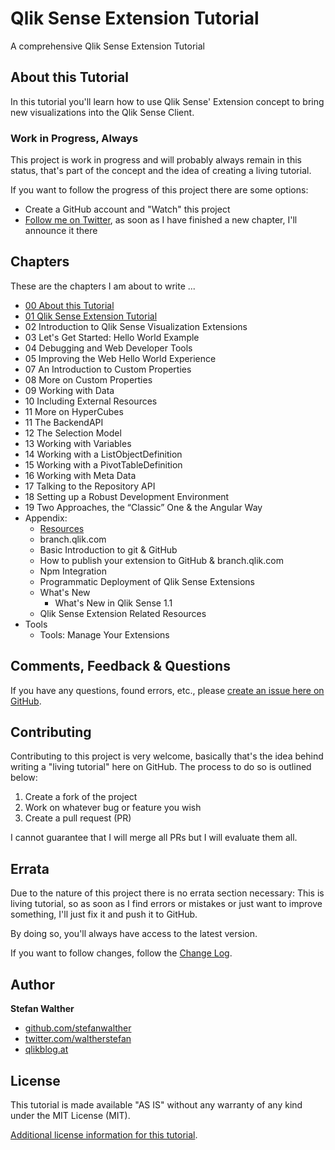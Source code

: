 # Qlik Sense Extension Tutorial

A comprehensive Qlik Sense Extension Tutorial

## About this Tutorial

In this tutorial you'll learn how to use Qlik Sense' Extension concept to bring new visualizations into the Qlik Sense Client.

### Work in Progress, Always

This project is work in progress and will probably always remain in this status, that's part of the concept and the idea of creating a living tutorial.

If you want to follow the progress of this project there are some options:

* Create a GitHub account and "Watch" this project
* [Follow me on Twitter](http://twitter.com/waltherstefan), as soon as I have finished a new chapter, I'll announce it there

## Chapters

These are the chapters I am about to write ...

* [00 About this Tutorial](tutorial/00-About.md)
* [01 Qlik Sense Extension Tutorial](tutorial/01-Qlik-Sense-Extension-Tutorial.md)
* 02 Introduction to Qlik Sense Visualization Extensions
* 03 Let's Get Started: Hello World Example
* 04 Debugging and Web Developer Tools
* 05 Improving the Web Hello World Experience
* 07 An Introduction to Custom Properties
* 08 More on Custom Properties
* 09 Working with Data
* 10 Including External Resources
* 11 More on  HyperCubes
* 11 The BackendAPI
* 12 The Selection Model
* 13 Working with Variables
* 14 Working with a ListObjectDefinition
* 15 Working with a PivotTableDefinition
* 16 Working with Meta Data
* 17 Talking to the Repository API
* 18 Setting up a Robust Development Environment
* 19 Two Approaches, the “Classic” One & the Angular Way
* Appendix:
	* [Resources](tutorial/1001-Appendix-Resources.md)
	* branch.qlik.com
	* Basic Introduction to git & GitHub
	* How to publish your extension to GitHub & branch.qlik.com
	* Npm Integration
	* Programmatic Deployment of Qlik Sense Extensions
	* What's New
		* What's New in Qlik Sense 1.1
	* Qlik Sense Extension Related Resources
* Tools
	* Tools: Manage Your Extensions


## Comments, Feedback & Questions

If you have any questions, found errors, etc., please [create an issue here on GitHub](https://github.com/stefanwalther/qliksense-extension-tutorial/issues).

## Contributing

Contributing to this project is very welcome, basically that's the idea behind writing a "living tutorial" here on GitHub.
The process to do so is outlined below:

1. Create a fork of the project
2. Work on whatever bug or feature you wish
3. Create a pull request (PR)

I cannot guarantee that I will merge all PRs but I will evaluate them all.

## Errata
Due to the nature of this project there is no errata section necessary: This is living tutorial, so as soon as I find errors or mistakes or just want to improve something, I'll just fix it and push it to GitHub.

By doing so, you'll always have access to the latest version.

If you want to follow changes, follow the [Change Log](CHANGELOG.md).


## Author

**Stefan Walther**

* [github.com/stefanwalther](http://github.com/stefanwalther)
* [twitter.com/waltherstefan](http://twitter.com/waltherstefan)
* [qlikblog.at](http://www.qlikblog.at)

## License

This tutorial is made available "AS IS" without any warranty of any kind under the MIT License (MIT).

[Additional license information for this tutorial](https://github.com/stefanwalther/qliksense-extension-tutorial/blob/master/LICENSE.md).


